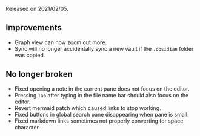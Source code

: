 Released on 2021/02/05.

## Improvements

- Graph view can now zoom out more.
- Sync will no longer accidentally sync a new vault if the `.obsidian` folder was copied.

## No longer broken

- Fixed opening a note in the current pane does not focus on the editor.
- Pressing `Tab` after typing in the file name bar should also focus on the editor.
- Revert mermaid patch which caused links to stop working.
- Fixed buttons in global search pane disappearing when pane is small.
- Fixed markdown links sometimes not properly converting for space character.
